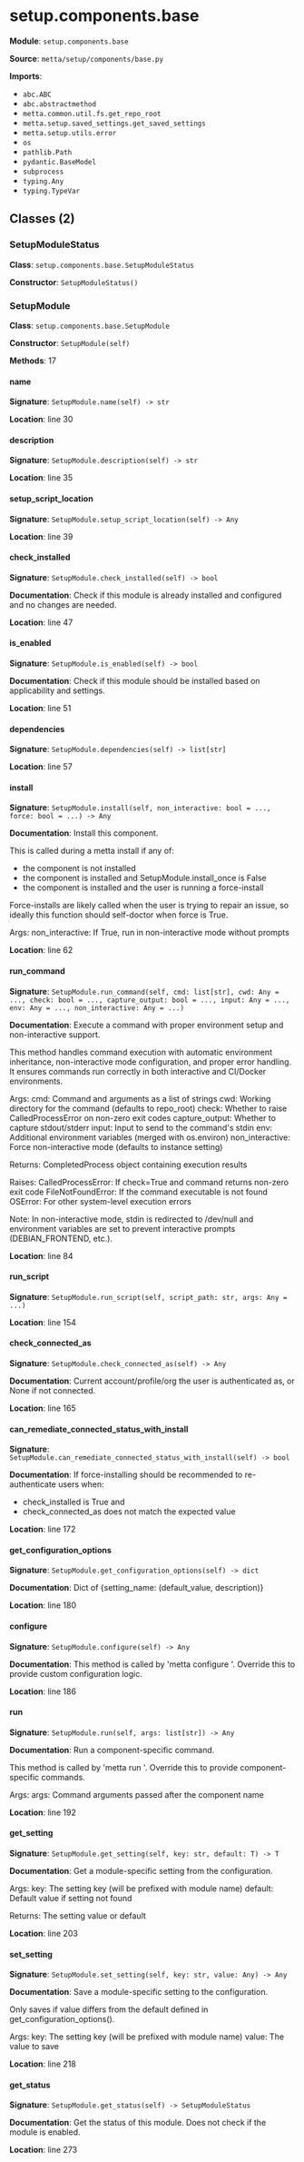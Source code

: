 # setup.components.base

**Module**: `setup.components.base`

**Source**: `metta/setup/components/base.py`

**Imports**:
- `abc.ABC`
- `abc.abstractmethod`
- `metta.common.util.fs.get_repo_root`
- `metta.setup.saved_settings.get_saved_settings`
- `metta.setup.utils.error`
- `os`
- `pathlib.Path`
- `pydantic.BaseModel`
- `subprocess`
- `typing.Any`
- `typing.TypeVar`

## Classes (2)

### SetupModuleStatus

**Class**: `setup.components.base.SetupModuleStatus`

**Constructor**: `SetupModuleStatus()`

### SetupModule

**Class**: `setup.components.base.SetupModule`

**Constructor**: `SetupModule(self)`

**Methods**: 17

#### name

**Signature**: `SetupModule.name(self) -> str`

**Location**: line 30

#### description

**Signature**: `SetupModule.description(self) -> str`

**Location**: line 35

#### setup_script_location

**Signature**: `SetupModule.setup_script_location(self) -> Any`

**Location**: line 39

#### check_installed

**Signature**: `SetupModule.check_installed(self) -> bool`

**Documentation**: Check if this module is already installed and configured and no changes are needed.

**Location**: line 47

#### is_enabled

**Signature**: `SetupModule.is_enabled(self) -> bool`

**Documentation**: Check if this module should be installed based on applicability and settings.

**Location**: line 51

#### dependencies

**Signature**: `SetupModule.dependencies(self) -> list[str]`

**Location**: line 57

#### install

**Signature**: `SetupModule.install(self, non_interactive: bool = ..., force: bool = ...) -> Any`

**Documentation**: Install this component.

This is called during a metta install if any of:
- the component is not installed
- the component is installed and SetupModule.install_once is False
- the component is installed and the user is running a force-install

Force-installs are likely called when the user is trying to repair an issue, so ideally this function
should self-doctor when force is True.

Args:
    non_interactive: If True, run in non-interactive mode without prompts

**Location**: line 62

#### run_command

**Signature**: `SetupModule.run_command(self, cmd: list[str], cwd: Any = ..., check: bool = ..., capture_output: bool = ..., input: Any = ..., env: Any = ..., non_interactive: Any = ...)`

**Documentation**: Execute a command with proper environment setup and non-interactive support.

This method handles command execution with automatic environment inheritance,
non-interactive mode configuration, and proper error handling. It ensures
commands run correctly in both interactive and CI/Docker environments.

Args:
    cmd: Command and arguments as a list of strings
    cwd: Working directory for the command (defaults to repo_root)
    check: Whether to raise CalledProcessError on non-zero exit codes
    capture_output: Whether to capture stdout/stderr
    input: Input to send to the command's stdin
    env: Additional environment variables (merged with os.environ)
    non_interactive: Force non-interactive mode (defaults to instance setting)

Returns:
    CompletedProcess object containing execution results

Raises:
    CalledProcessError: If check=True and command returns non-zero exit code
    FileNotFoundError: If the command executable is not found
    OSError: For other system-level execution errors

Note:
    In non-interactive mode, stdin is redirected to /dev/null and environment
    variables are set to prevent interactive prompts (DEBIAN_FRONTEND, etc.).

**Location**: line 84

#### run_script

**Signature**: `SetupModule.run_script(self, script_path: str, args: Any = ...)`

**Location**: line 154

#### check_connected_as

**Signature**: `SetupModule.check_connected_as(self) -> Any`

**Documentation**: Current account/profile/org the user is authenticated as, or None if not connected.

**Location**: line 165

#### can_remediate_connected_status_with_install

**Signature**: `SetupModule.can_remediate_connected_status_with_install(self) -> bool`

**Documentation**: If force-installing should be recommended to re-authenticate users when:
- check_installed is True and
- check_connected_as does not match the expected value

**Location**: line 172

#### get_configuration_options

**Signature**: `SetupModule.get_configuration_options(self) -> dict`

**Documentation**: Dict of {setting_name: (default_value, description)}

**Location**: line 180

#### configure

**Signature**: `SetupModule.configure(self) -> Any`

**Documentation**: This method is called by 'metta configure <component>'.
Override this to provide custom configuration logic.

**Location**: line 186

#### run

**Signature**: `SetupModule.run(self, args: list[str]) -> Any`

**Documentation**: Run a component-specific command.

This method is called by 'metta run <component> <args>'.
Override this to provide component-specific commands.

Args:
    args: Command arguments passed after the component name

**Location**: line 192

#### get_setting

**Signature**: `SetupModule.get_setting(self, key: str, default: T) -> T`

**Documentation**: Get a module-specific setting from the configuration.

Args:
    key: The setting key (will be prefixed with module name)
    default: Default value if setting not found

Returns:
    The setting value or default

**Location**: line 203

#### set_setting

**Signature**: `SetupModule.set_setting(self, key: str, value: Any) -> Any`

**Documentation**: Save a module-specific setting to the configuration.

Only saves if value differs from the default defined in get_configuration_options().

Args:
    key: The setting key (will be prefixed with module name)
    value: The value to save

**Location**: line 218

#### get_status

**Signature**: `SetupModule.get_status(self) -> SetupModuleStatus`

**Documentation**: Get the status of this module. Does not check if the module is enabled.

**Location**: line 273


